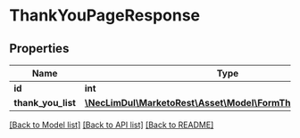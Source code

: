 # ThankYouPageResponse

## Properties
Name | Type | Description | Notes
------------ | ------------- | ------------- | -------------
**id** | **int** |  | [optional] 
**thank_you_list** | [**\NecLimDul\MarketoRest\Asset\Model\FormThankYouPageDTO[]**](FormThankYouPageDTO.md) |  | [optional] 

[[Back to Model list]](../README.md#documentation-for-models) [[Back to API list]](../README.md#documentation-for-api-endpoints) [[Back to README]](../README.md)


